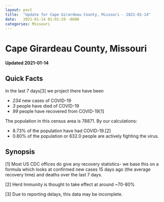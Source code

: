```yaml
---
layout: post
title:  "Update for Cape Girardeau County, Missouri - 2021-01-14"
date:   2021-01-14 01:01:29 -0600
categories: Missouri
---
```


# Cape Girardeau County, Missouri
#### Updated 2021-01-14

## Quick Facts

In the last 7 days[3] we project there have been
- *234* new cases of COVID-19
- *3* people have died of COVID-19
- *99* people have recovered from COVID-19[1]

The population in this census area is 78871. By our calculations:
- 8.73% of the population have had COVID-19.[2]
- 0.80% of the population or 632.0 people are actively fighting the virus.

## Synopsis




[1] Most US CDC offices do give any recovery statistics- we base this on a formula which looks at confirmed new cases
15 days ago (the average recovery time) and deaths over the last 7 days.

[2] Herd Immunity is thought to take effect at around ~70-80%

[3] Due to reporting delays, this data may be incomplete.
 
    